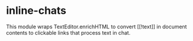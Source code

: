 # inline-chats
This module wraps TextEditor.enrichHTML to convert [[!text]] in document contents to clickable links that process text in chat.
